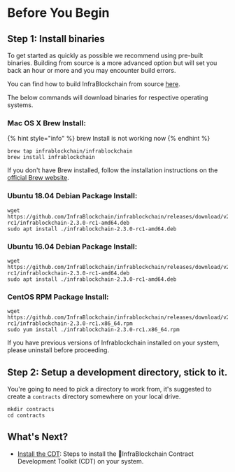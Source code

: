 # Before You Begin

## Step 1: Install binaries

To get started as quickly as possible we recommend using pre-built binaries. Building from source is a more advanced option but will set you back an hour or more and you may encounter build errors.

You can find how to build InfraBlockchain from source [here](https://github.com/InfraBlockchain/infrablockchain).

The below commands will download binaries for respective operating systems.

### Mac OS X Brew Install:

{% hint style="info" %}
brew Install is not working now
{% endhint %}

```
brew tap infrablockchain/infrablockchain
brew install infrablockchain
```

If you don't have Brew installed, follow the installation instructions on the [official Brew website](https://brew.sh/).

### Ubuntu 18.04 Debian Package Install:

```
wget https://github.com/InfraBlockchain/infrablockchain/releases/download/v2.3.0-rc1/infrablockchain-2.3.0-rc1-amd64.deb
sudo apt install ./infrablockchain-2.3.0-rc1-amd64.deb
```

### Ubuntu 16.04 Debian Package Install:

```
wget https://github.com/InfraBlockchain/infrablockchain/releases/download/v2.3.0-rc1/infrablockchain-2.3.0-rc1-amd64.deb
sudo apt install ./infrablockchain-2.3.0-rc1-amd64.deb
```

### CentOS RPM Package Install:

```
wget https://github.com/InfraBlockchain/infrablockchain/releases/download/v2.3.0-rc1/infrablockchain-2.3.0-rc1.x86_64.rpm
sudo yum install ./infrablockchain-2.3.0-rc1.x86_64.rpm
```

If you have previous versions of Infrablockchain installed on your system, please uninstall before proceeding.

## Step 2: Setup a development directory, stick to it.

You're going to need to pick a directory to work from, it's suggested to create a `contracts` directory somewhere on your local drive.

```
mkdir contracts
cd contracts
```

## What's Next?

* [Install the CDT](install-the-contract-dev-toolkit.md): Steps to install the InfraBlockchain Contract Development Toolkit (CDT) on your system.
